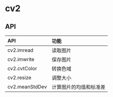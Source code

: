 # cv2

## API

| API | 功能  |
|:----| :-----|
|cv2.imread | 读取图片 |
|cv2.imwrite | 保存图片 |
|cv2.cvtColor | 转换色域 |
|cv2.resize | 调整大小 |
|cv2.meanStdDev | 计算图片的均值和标准差 |
